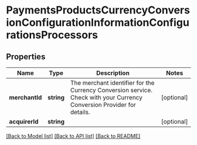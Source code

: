 # PaymentsProductsCurrencyConversionConfigurationInformationConfigurationsProcessors

## Properties
Name | Type | Description | Notes
------------ | ------------- | ------------- | -------------
**merchantId** | **string** | The merchant identifier for the Currency Conversion service. Check with your Currency Conversion Provider for details. | [optional] 
**acquirerId** | **string** |  | [optional] 

[[Back to Model list]](../README.md#documentation-for-models) [[Back to API list]](../README.md#documentation-for-api-endpoints) [[Back to README]](../README.md)


